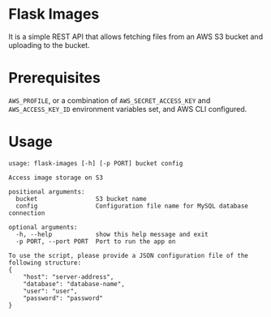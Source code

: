 # Flask Images

It is a simple REST API that allows fetching files from an AWS S3 bucket
and uploading to the bucket.

# Prerequisites

`AWS_PROFILE`, or a combination of `AWS_SECRET_ACCESS_KEY`
and `AWS_ACCESS_KEY_ID` environment variables set, and AWS CLI configured.

# Usage
```
usage: flask-images [-h] [-p PORT] bucket config

Access image storage on S3

positional arguments:
  bucket                S3 bucket name
  config                Configuration file name for MySQL database connection

optional arguments:
  -h, --help            show this help message and exit
  -p PORT, --port PORT  Port to run the app on

To use the script, please provide a JSON configuration file of the following structure:
{
    "host": "server-address",
    "database": "database-name",
    "user": "user",
    "password": "password"
}
```
